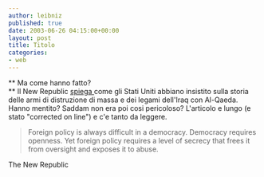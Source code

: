 ```yaml
---
author: leibniz
published: true
date: 2003-06-26 04:15:00+00:00
layout: post
title: Titolo
categories:
- web
---
```


 **   Ma come hanno fatto?   
** Il New Republic  [ spiega ](http://www.tnr.com/doc.mhtml?i=20030630&s=ackermanjudis063003)come gli Stati Uniti abbiano insistito sulla storia delle armi di distruzione di massa e dei legami dell'Iraq con Al-Qaeda. Hanno mentito? Saddam non era poi cosi pericoloso? L'articolo e lungo (e stato "corrected on line") e c'e tanto da leggere.

   

>  
> 
> Foreign policy is always difficult in a democracy. Democracy requires openness. Yet foreign policy requires a level of secrecy that frees it from oversight and exposes it to abuse.

   

The New Republic
